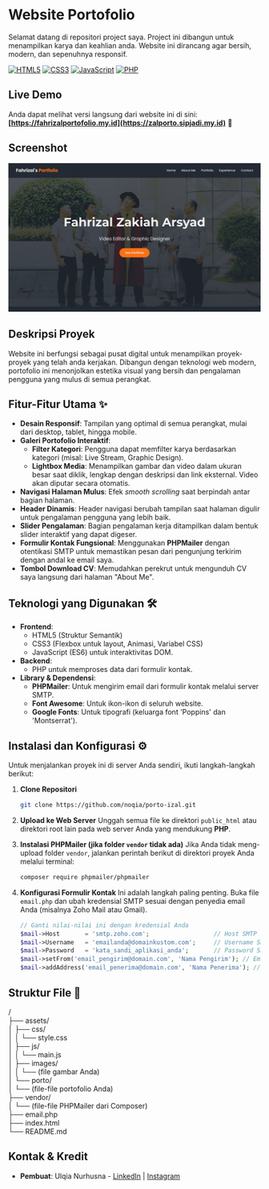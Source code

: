 # Website Portofolio

Selamat datang di repositori project saya. Project ini dibangun untuk menampilkan karya dan keahlian anda. Website ini dirancang agar bersih, modern, dan sepenuhnya responsif.

[![HTML5](https://img.shields.io/badge/HTML5-E34F26?style=for-the-badge&logo=html5&logoColor=white)](https://developer.mozilla.org/en-US/docs/Web/Guide/HTML/HTML5)
[![CSS3](https://img.shields.io/badge/CSS3-1572B6?style=for-the-badge&logo=css3&logoColor=white)](https://developer.mozilla.org/en-US/docs/Web/CSS)
[![JavaScript](https://img.shields.io/badge/JavaScript-F7DF1E?style=for-the-badge&logo=javascript&logoColor=black)](https://developer.mozilla.org/en-US/docs/Web/JavaScript)
[![PHP](https://img.shields.io/badge/PHP-777BB4?style=for-the-badge&logo=php&logoColor=white)](https://www.php.net/)

## Live Demo

Anda dapat melihat versi langsung dari website ini di sini:
**[https://fahrizalportofolio.my.id](https://zalporto.sipjadi.my.id)** 🚀

## Screenshot

![Screenshot Website](./website.jpeg)

## Deskripsi Proyek

Website ini berfungsi sebagai pusat digital untuk menampilkan proyek-proyek yang telah anda kerjakan. Dibangun dengan teknologi web modern, portofolio ini menonjolkan estetika visual yang bersih dan pengalaman pengguna yang mulus di semua perangkat.

## Fitur-Fitur Utama ✨

- **Desain Responsif**: Tampilan yang optimal di semua perangkat, mulai dari desktop, tablet, hingga mobile.
- **Galeri Portofolio Interaktif**:
    - **Filter Kategori**: Pengguna dapat memfilter karya berdasarkan kategori (misal: Live Stream, Graphic Design).
    - **Lightbox Media**: Menampilkan gambar dan video dalam ukuran besar saat diklik, lengkap dengan deskripsi dan link eksternal. Video akan diputar secara otomatis.
- **Navigasi Halaman Mulus**: Efek *smooth scrolling* saat berpindah antar bagian halaman.
- **Header Dinamis**: Header navigasi berubah tampilan saat halaman digulir untuk pengalaman pengguna yang lebih baik.
- **Slider Pengalaman**: Bagian pengalaman kerja ditampilkan dalam bentuk slider interaktif yang dapat digeser.
- **Formulir Kontak Fungsional**: Menggunakan **PHPMailer** dengan otentikasi SMTP untuk memastikan pesan dari pengunjung terkirim dengan andal ke email saya.
- **Tombol Download CV**: Memudahkan perekrut untuk mengunduh CV saya langsung dari halaman "About Me".

## Teknologi yang Digunakan 🛠️

- **Frontend**:
    - HTML5 (Struktur Semantik)
    - CSS3 (Flexbox untuk layout, Animasi, Variabel CSS)
    - JavaScript (ES6) untuk interaktivitas DOM.
- **Backend**:
    - PHP untuk memproses data dari formulir kontak.
- **Library & Dependensi**:
    - **PHPMailer**: Untuk mengirim email dari formulir kontak melalui server SMTP.
    - **Font Awesome**: Untuk ikon-ikon di seluruh website.
    - **Google Fonts**: Untuk tipografi (keluarga font 'Poppins' dan 'Montserrat').

## Instalasi dan Konfigurasi ⚙️

Untuk menjalankan proyek ini di server Anda sendiri, ikuti langkah-langkah berikut:

1.  **Clone Repositori**
    ```bash
    git clone https://github.com/noqia/porto-izal.git
    ```

2.  **Upload ke Web Server**
    Unggah semua file ke direktori `public_html` atau direktori root lain pada web server Anda yang mendukung **PHP**.

3.  **Instalasi PHPMailer (jika folder `vendor` tidak ada)**
    Jika Anda tidak meng-upload folder `vendor`, jalankan perintah berikut di direktori proyek Anda melalui terminal:
    ```bash
    composer require phpmailer/phpmailer
    ```

4.  **Konfigurasi Formulir Kontak**
    Ini adalah langkah paling penting. Buka file `email.php` dan ubah kredensial SMTP sesuai dengan penyedia email Anda (misalnya Zoho Mail atau Gmail).
    ```php
    // Ganti nilai-nilai ini dengan kredensial Anda
    $mail->Host       = 'smtp.zoho.com';                  // Host SMTP
    $mail->Username   = 'emailanda@domainkustom.com';     // Username SMTP (email Anda)
    $mail->Password   = 'kata_sandi_aplikasi_anda';       // Password SMTP (App Password)
    $mail->setFrom('email_pengirim@domain.com', 'Nama Pengirim'); // Email yang akan muncul sebagai pengirim
    $mail->addAddress('email_penerima@domain.com', 'Nama Penerima'); // Email Anda sebagai tujuan
    ```

## Struktur File 📁
/  
├── assets/  
│   ├── css/  
│   │   └── style.css  
│   ├── js/  
│   │   └── main.js  
│   ├── images/  
│   │   └── (file gambar Anda)  
│   └── porto/  
│       └── (file-file portofolio Anda)  
├── vendor/  
│   └── (file-file PHPMailer dari Composer)  
├── email.php  
├── index.html  
└── README.md  

## Kontak & Kredit

- **Pembuat**: Ulqia Nurhusna - [LinkedIn](https://www.linkedin.com/in/ulqianurhusna/) | [Instagram](https://www.instagram.com/noqia_/)
